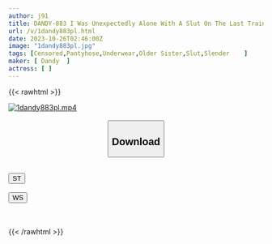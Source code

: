 ```yaml
---
author: j91
title: DANDY-883 I Was Unexpectedly Alone With A Slut On The Last Train! I Was Seduced By A Drunk Woman With Beautiful Legs Who Was Panting In The Seat Across From Me, And I Got Fucked VOL.4
url: /v/1dandy883pl.html
date: 2023-10-26T02:46:00Z
image: "1dandy883pl.jpg"
tags: [Censored,Pantyhose,Underwear,Older Sister,Slut,Slender	 ]
maker: [ Dandy  ]
actress: [ ]
---
```



{{< rawhtml >}}

<div class="video" data-videoid="OWkKY9oLr1I6br">
    <a href="javascript:;">
        <img src="https://my.j91.asia/v/1dandy883pl.jpg" width="WIDTH" height="HEIGHT" alt="1dandy883pl.mp4" loading="lazy">
    </a>
</div>

<script type="text/javascript" src="https://j91.asia/asset/on-demand-st.js"></script>

<br>
  <link rel="stylesheet" href="https://j91.asia/asset/bs5.css">
  
  <center>
  <button class="btn btn-primary" type="button" data-bs-toggle="collapse" data-bs-target=".multi-collapse" aria-expanded="false" aria-controls="multiCollapseExample1 multiCollapseExample2"><h2>Download</h2></button></center>
</p>
<div class="row">
  <div class="col">
    <div class="collapse multi-collapse" id="multiCollapseExample1">
      <div class="card card-body">
	      	      <br>
<div class="buttons">  
<a href="https://streamtape.to/v/OWkKY9oLr1I6br"><button class="btn-hover color-3"><i class="fa fa-download"></i> ST</button></a></div>
    </div>
  </div>
</div>
  <div class="col">
    <div class="collapse multi-collapse" id="multiCollapseExample2">
      <div class="card card-body">
	      <br>
<div class="buttons">
    <a href="https://wolfstream.tv/01g9iqm3a8e5"><button class="btn-hover color-9"><i class="fa fa-download"></i> WS</button></a></div>
<br><br>
      </div>
    </div>
  </div>
</div>

{{< /rawhtml >}}